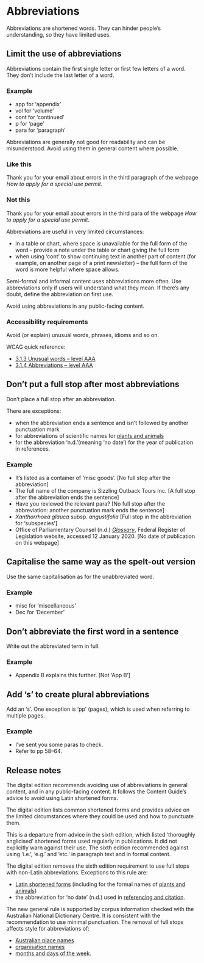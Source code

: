 Abbreviations
=============

Abbreviations are shortened words. They can hinder people’s understanding, so they have limited uses.

Limit the use of abbreviations
------------------------------

Abbreviations contain the first single letter or first few letters of a word. They don’t include the last letter of a word.

### Example

*   app for ‘appendix’
*   vol for ‘volume’
*   cont for ‘continued’
*   p for ‘page’
*   para for ‘paragraph’

Abbreviations are generally not good for readability and can be misunderstood. Avoid using them in general content where possible.

### Like this

Thank you for your email about errors in the third paragraph of the webpage _How to apply for a special use permit_.

### Not this

Thank you for your email about errors in the third para of the webpage _How to apply for a special use permit_.

Abbreviations are useful in very limited circumstances:

*   in a table or chart, where space is unavailable for the full form of the word – provide a note under the table or chart giving the full form
*   when using ‘cont’ to show continuing text in another part of content (for example, on another page of a print newsletter) – the full form of the word is more helpful where space allows.

Semi-formal and informal content uses abbreviations more often. Use abbreviations only if users will understand what they mean. If there’s any doubt, define the abbreviation on first use.

Avoid using abbreviations in any public-facing content.

### Accessibility requirements

Avoid (or explain) unusual words, phrases, idioms and so on. 

WCAG quick reference:

*   [3.1.3 Unusual words – level AAA](https://www.w3.org/WAI/WCAG21/quickref/#unusual-words)
*   [3.1.4 Abbreviations – level AAA](https://www.w3.org/WAI/WCAG21/quickref/#abbreviations)

Don’t put a full stop after most abbreviations
----------------------------------------------

Don’t place a full stop after an abbreviation.

There are exceptions:

*   when the abbreviation ends a sentence and isn’t followed by another punctuation mark
*   for abbreviations of scientific names for [plants and animals](/node/96)
*   for the abbreviation ‘n.d.’(meaning ‘no date’) for the year of publication in references.

### Example

*   It’s listed as a container of ‘misc goods’. \[No full stop after the abbreviation\]
*   The full name of the company is Sizzling Outback Tours Inc. \[A full stop after the abbreviation ends the sentence\]
*   Have you reviewed the relevant para? \[No full stop after the abbreviation: another punctuation mark ends the sentence\]
*   _Xanthorrhoea glauca_ subsp. _angustifolia_ \[Full stop in the abbreviation for ‘subspecies’\]
*   Office of Parliamentary Counsel (n.d.) [_Glossary_](https://www.legislation.gov.au/content/WhatIsIt#C), Federal Register of Legislation website, accessed 12 January 2020. \[No date of publication on this webpage\]

Capitalise the same way as the spelt-out version
------------------------------------------------

Use the same capitalisation as for the unabbreviated word.

### Example

*   misc for ‘miscellaneous’
*   Dec for ‘December’

Don’t abbreviate the first word in a sentence
---------------------------------------------

Write out the abbreviated term in full.

### Example

*   Appendix B explains this further. \[Not ‘App B’\]

Add ‘s’ to create plural abbreviations
--------------------------------------

Add an ‘s’. One exception is ‘pp’ (pages), which is used when referring to multiple pages.

### Example

*   I’ve sent you some paras to check.
*   Refer to pp 58–64.

Release notes
-------------

The digital edition recommends avoiding use of abbreviations in general content, and in any public-facing content. It follows the Content Guide’s advice to avoid using Latin shortened forms.

The digital edition lists common shortened forms and provides advice on the limited circumstances where they could be used and how to punctuate them. 

This is a departure from advice in the sixth edition, which listed ‘thoroughly anglicised’ shortened forms used regularly in publications. It did not explicitly warn against their use. The sixth edition recommended against using ‘i.e.’, ‘e.g.’ and ‘etc.’ in paragraph text and in formal content.

The digital edition removes the sixth edition requirement to use full stops with non-Latin abbreviations. Exceptions to this rule are:

*   [Latin shortened forms](/node/91) (including for the formal names of [plants and animals](/node/96#include_the_genus_and_species_at_first_mention_of_the_common_name))
*   the abbreviation for ‘no date’ (n.d.) used in [referencing and citation](/node/92).

The new general rule is supported by corpus information checked with the Australian National Dictionary Centre. It is consistent with the recommendation to use minimal punctuation. The removal of full stops affects style for abbreviations of:

*   [Australian place names](/node/134)
*   [organisation names](/node/88)
*   [months and days of the week](/node/140#follow_australian_conventions_for_dates).